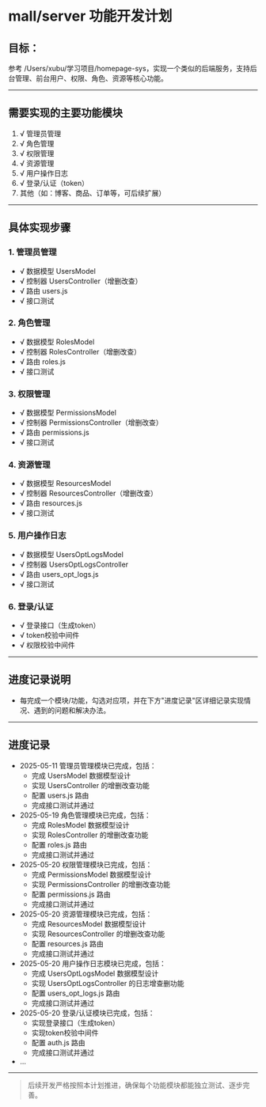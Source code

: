 # mall/server 功能开发计划

## 目标：
参考 /Users/xubu/学习项目/homepage-sys，实现一个类似的后端服务，支持后台管理、前台用户、权限、角色、资源等核心功能。

---

## 需要实现的主要功能模块

1. √ 管理员管理
2. √ 角色管理
3. √ 权限管理
4. √ 资源管理
5. √ 用户操作日志
6. √ 登录/认证（token）
7. 其他（如：博客、商品、订单等，可后续扩展）

---

## 具体实现步骤

### 1. 管理员管理
- √ 数据模型 UsersModel
- √ 控制器 UsersController（增删改查）
- √ 路由 users.js
- √ 接口测试

### 2. 角色管理
- √ 数据模型 RolesModel
- √ 控制器 RolesController（增删改查）
- √ 路由 roles.js
- √ 接口测试

### 3. 权限管理
- √ 数据模型 PermissionsModel
- √ 控制器 PermissionsController（增删改查）
- √ 路由 permissions.js
- √ 接口测试

### 4. 资源管理
- √ 数据模型 ResourcesModel
- √ 控制器 ResourcesController（增删改查）
- √ 路由 resources.js
- √ 接口测试

### 5. 用户操作日志
- √ 数据模型 UsersOptLogsModel
- √ 控制器 UsersOptLogsController
- √ 路由 users_opt_logs.js
- √ 接口测试

### 6. 登录/认证
- √ 登录接口（生成token）
- √ token校验中间件
- √ 权限校验中间件

---

## 进度记录说明
- 每完成一个模块/功能，勾选对应项，并在下方"进度记录"区详细记录实现情况、遇到的问题和解决办法。

---

## 进度记录

- 2025-05-11 管理员管理模块已完成，包括：
  - 完成 UsersModel 数据模型设计
  - 实现 UsersController 的增删改查功能
  - 配置 users.js 路由
  - 完成接口测试并通过
- 2025-05-19 角色管理模块已完成，包括：
  - 完成 RolesModel 数据模型设计
  - 实现 RolesController 的增删改查功能
  - 配置 roles.js 路由
  - 完成接口测试并通过
- 2025-05-20 权限管理模块已完成，包括：
  - 完成 PermissionsModel 数据模型设计
  - 实现 PermissionsController 的增删改查功能
  - 配置 permissions.js 路由
  - 完成接口测试并通过
- 2025-05-20 资源管理模块已完成，包括：
  - 完成 ResourcesModel 数据模型设计
  - 实现 ResourcesController 的增删改查功能
  - 配置 resources.js 路由
  - 完成接口测试并通过
- 2025-05-20 用户操作日志模块已完成，包括：
  - 完成 UsersOptLogsModel 数据模型设计
  - 实现 UsersOptLogsController 的日志增查删功能
  - 配置 users_opt_logs.js 路由
  - 完成接口测试并通过
- 2025-05-20 登录/认证模块已完成，包括：
  - 实现登录接口（生成token）
  - 实现token校验中间件
  - 配置 auth.js 路由
  - 完成接口测试并通过
- ...

---

> 后续开发严格按照本计划推进，确保每个功能模块都能独立测试、逐步完善。
